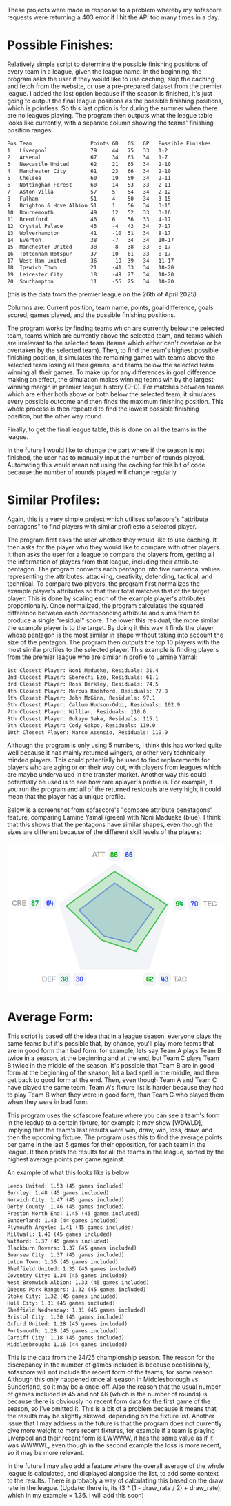 These projects were made in response to a problem whereby my sofascore requests were returning a 403 
error if I hit the API too many times in a day.

# Possible Finishes:

Relatively simple script to determine the possible finishing positions of every team in a league, 
given the league name. In the beginning, the program asks the user if they would like to use caching,
skip the caching and fetch from the website, or use a pre-prepared dataset from the premier league.
I added the last option because if the season is finished, it's just going to output the final 
league positions as the possible finishing positions, which is pointless. So this last option is for 
during the summer when there are no leagues playing. The program then outputs what the league table 
looks like currently, with a separate column showing the teams' finishing position ranges:

```
Pos Team                   Points GD   GS   GP   Possible Finishes
1   Liverpool              79     44   75   33   1-2              
2   Arsenal                67     34   63   34   1-7              
3   Newcastle United       62     21   65   34   2-10             
4   Manchester City        61     23   66   34   2-10             
5   Chelsea                60     19   59   34   2-11             
6   Nottingham Forest      60     14   53   33   2-11             
7   Aston Villa            57     5    54   34   2-12             
8   Fulham                 51     4    50   34   3-15             
9   Brighton & Hove Albion 51     1    56   34   3-15             
10  Bournemouth            49     12   52   33   3-16             
11  Brentford              46     6    56   33   4-17             
12  Crystal Palace         45     -4   43   34   7-17             
13  Wolverhampton          41     -10  51   34   8-17             
14  Everton                38     -7   34   34   10-17            
15  Manchester United      38     -8   38   33   8-17             
16  Tottenham Hotspur      37     10   61   33   8-17             
17  West Ham United        36     -19  39   34   11-17            
18  Ipswich Town           21     -41  33   34   18-20            
19  Leicester City         18     -49  27   34   18-20            
20  Southampton            11     -55  25   34   18-20            
```

(this is the data from the premier league on the 26th of April 2025)

Columns are: Current position, team name, points, goal difference, goals scored, games played, and 
the possible finishing positions.

The program works by finding teams which are currently below the selected team, teams which are 
currently above the selected team, and teams which are irrelevant to the selected team (teams which 
either can't overtake or be overtaken by the selected team). Then, to find the team's highest 
possible finishing position, it simulates the remaining games with teams above the selected team 
losing all their games, and teams below the selected team winning all their games. To make up for 
any differences in goal difference making an effect, the simulation makes winning teams win by the 
largest winning margin in premier league history (9–0). For matches between teams which are either 
both above or both below the selected team, it simulates every possible outcome and then finds 
the maximum finishing position. This whole process is then repeated to find the lowest possible
finishing position, but the other way round.

Finally, to get the final league table, this is done on all the teams in the league.

In the future I would like to change the part where if the season is not finished, the user has to 
manually input the number of rounds played. Automating this would mean not using the caching for 
this bit of code because the number of rounds played will change regularly.

# Similar Profiles:

Again, this is a very simple project which utilises sofascore's "attribute pentagons" to find 
players with similar profilesto a selected player.

The program first asks the user whether they would like to use caching. It then asks for the 
player who they would like to compare with other players. It then asks the user for a league to 
compare the players from, getting all the information of players from that league, including their 
attribute pentagon. The program converts each pentagon into five numerical values representing the
attributes: attacking, creativity, defending, tactical, and technical. To compare two players, the 
program first normalizes the example player's attributes so that their total matches that of the
target player. This is done by scaling each of the example player's attributes proportionally. 
Once normalized, the program calculates the squared difference between each corresponding attribute 
and sums them to produce a single "residual" score. The lower this residual, the more similar the 
example player is to the target. By doing it this way it finds the player whose pentagon is the 
most similar in shape without taking into account the size of the pentagon. The program then 
outputs the top 10 players with the most similar profiles to the selected player. This example is 
finding players from the premier league who are similar in profile to Lamine Yamal:

```
1st Closest Player: Noni Madueke, Residuals: 31.4
2nd Closest Player: Eberechi Eze, Residuals: 61.1
3rd Closest Player: Ross Barkley, Residuals: 74.5
4th Closest Player: Marcus Rashford, Residuals: 77.8
5th Closest Player: John McGinn, Residuals: 97.1
6th Closest Player: Callum Hudson-Odoi, Residuals: 102.9
7th Closest Player: Willian, Residuals: 110.0
8th Closest Player: Bukayo Saka, Residuals: 115.1
9th Closest Player: Cody Gakpo, Residuals: 119.0
10th Closest Player: Marco Asensio, Residuals: 119.9
```

Although the program is only using 5 numbers, I think this has worked quite well because it has 
mainly returned wingers, or other very technically minded players. This could potentially be used to 
find replacements for players who are aging or on their way out, with players from leagues which are 
maybe undervalued in the transfer market. Another way this could potentially be used is to see how 
rare aplayer's profile is. For example, if you run the program and all of the returned residuals are 
very high, it could mean that the player has a unique profile.

Below is a screenshot from sofascore's "compare attribute penetagons" feature, comparing Lamine
Yamal (green) with Noni Madueke (blue). I think that this shows that the pentagons have similar
shapes, even though the sizes are different because of the different skill levels of the players:

![img.png](img.png)

# Average Form:

This script is based off the idea that in a league season, everyone plays the same teams but it's
possible that, by chance, you'll play more teams that are in good form than bad form. for example,
lets say Team A plays Team B twice in a season, at the beginning and at the end, but Team C plays 
Team B twice in the middle of the season. It's possible that Team B are in good form at the
beginning of the season, hit a bad spell in the middle, and then get back to good form at the end.
Then, even though Team A and Team C have played the same team, Team A's fixture list is harder because
they had to play Team B when they were in good form, than Team C who played them when they were in bad
form.

This program uses the sofascore feature where you can see a team's form in the leadup to a certain
fixture, for example it may show [WDWLD], implying that the team's last results were win, draw,
win, loss, draw, and then the upcoming fixture. The program uses this to find the average points
per game in the last 5 games for their opposition, for each team in the league. It then prints
the results for all the teams in the league, sorted by the highest average points per game against.

An example of what this looks like is below:

```
Leeds United: 1.53 (45 games included)
Burnley: 1.48 (45 games included)
Norwich City: 1.47 (45 games included)
Derby County: 1.46 (45 games included)
Preston North End: 1.45 (45 games included)
Sunderland: 1.43 (44 games included)
Plymouth Argyle: 1.41 (45 games included)
Millwall: 1.40 (45 games included)
Watford: 1.37 (45 games included)
Blackburn Rovers: 1.37 (45 games included)
Swansea City: 1.37 (45 games included)
Luton Town: 1.36 (45 games included)
Sheffield United: 1.35 (45 games included)
Coventry City: 1.34 (45 games included)
West Bromwich Albion: 1.33 (45 games included)
Queens Park Rangers: 1.32 (45 games included)
Stoke City: 1.32 (45 games included)
Hull City: 1.31 (45 games included)
Sheffield Wednesday: 1.31 (45 games included)
Bristol City: 1.30 (45 games included)
Oxford United: 1.28 (45 games included)
Portsmouth: 1.28 (45 games included)
Cardiff City: 1.18 (45 games included)
Middlesbrough: 1.16 (44 games included)
```

This is the data from the 24/25 championship season. The reason for the discrepancy in the number of
games included is because occaisionally, sofascore will not include the recent form of the teams, for
some reason. Although this only happened once all season in Middlesborough vs Sunderland, so it may
be a once-off. Also the reason that the usual number of games included is 45 and not 46 (which is the
number of rounds) is because there is obviously no recent form data for the first game of the
season, so I've omitted it. This is a bit of a problem because it means that the results may be
slightly skewed, depending on the fixture list. Another issue that I may address in the future
is that the program does not currently give more weight to more recent fixtures, for example if a
team is playing Liverpool and their recent form is LWWWW, it has the same value as if it was WWWWL,
even though in the second example the loss is more recent, so it may be more relevant.

In the future I may also add a feature where the overall average of the whole league is calculated,
and displayed alongside the list, to add some context to the results. There is probably a way of 
calculating this based on the draw rate in the league. (Update: there is, its 
(3 * (1 - draw_rate / 2) + draw_rate), which in my example = 1.36. I will add this soon)